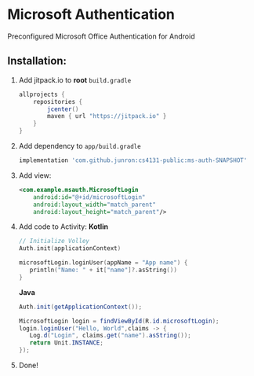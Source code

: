 # Microsoft Authentication
Preconfigured Microsoft Office Authentication for Android

## Installation:

1. Add jitpack.io to **root** `build.gradle`
    ```gradle
    allprojects {
        repositories {
            jcenter()
            maven { url "https://jitpack.io" }
        }
    }
    ```
1. Add dependency to `app/build.gradle`
    ```gradle
    implementation 'com.github.junron:cs4131-public:ms-auth-SNAPSHOT'
    ```
1. Add view:
    ```xml
    <com.example.msauth.MicrosoftLogin
        android:id="@+id/microsoftLogin"
        android:layout_width="match_parent"
        android:layout_height="match_parent"/>
    ```
1. Add code to Activity:
    **Kotlin**
    ```kotlin
    // Initialize Volley
    Auth.init(applicationContext)

    microsoftLogin.loginUser(appName = "App name") {
       println("Name: " + it["name"]?.asString())
    }
    ```
   **Java**
   ```java
   Auth.init(getApplicationContext());

   MicrosoftLogin login = findViewById(R.id.microsoftLogin);
   login.loginUser("Hello, World",claims -> {
      Log.d("Login", claims.get("name").asString());
      return Unit.INSTANCE;
   });
   ```
1. Done!